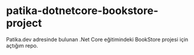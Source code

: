 # patika-dotnetcore-bookstore-project
Patika.dev adresinde bulunan .Net Core eğitimindeki BookStore projesi için açtığım repo.
